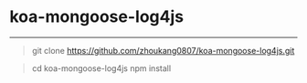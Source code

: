 # koa-mongoose-log4js 
------

 

> git clone https://github.com/zhoukang0807/koa-mongoose-log4js.git


> cd koa-mongoose-log4js
> npm install
